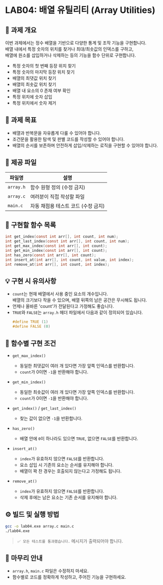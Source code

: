 # LAB04: 배열 유틸리티 (Array Utilities)

## 🧾 과제 개요

이번 과제에서는 정수 배열을 기반으로 다양한 통계 및 조작 기능을 구현합니다.  
배열 내에서 특정 숫자의 위치를 찾거나 최대/최솟값의 인덱스를 구하고,  
배열에 원소를 삽입하거나 삭제하는 등의 기능을 함수 단위로 구현합니다.

- 특정 숫자의 첫 번째 등장 위치 찾기
- 특정 숫자의 마지막 등장 위치 찾기
- 배열의 최댓값 위치 찾기
- 배열의 최솟값 위치 찾기
- 배열 내 요소의 0 존재 여부 확인
- 특정 위치에 숫자 삽입
- 특정 위치에서 숫자 제거

## 🎯 과제 목표

- 배열과 반복문을 자유롭게 다룰 수 있어야 합니다.
- 조건문을 활용한 탐색 및 판별 코드를 작성할 수 있어야 합니다.
- 배열의 순서를 보존하며 안전하게 삽입/삭제하는 로직을 구현할 수 있어야 합니다.

## 📁 제공 파일

| 파일명     | 설명                                         |
|------------|----------------------------------------------|
| `array.h`  | 함수 원형 정의 (수정 금지)                   |
| `array.c`  | 여러분이 직접 작성할 파일                    |
| `main.c`   | 자동 채점용 테스트 코드 (수정 금지)         |

## 🧩 구현할 함수 목록

```c
int get_index(const int arr[], int count, int num);
int get_last_index(const int arr[], int count, int num);
int get_max_index(const int arr[], int count);
int get_min_index(const int arr[], int count);
int has_zero(const int arr[], int count);
int insert_at(int arr[], int count, int value, int index);
int remove_at(int arr[], int count, int index);
```

## 💡 구현 시 유의사항

- `count`는 현재 배열에서 사용 중인 요소의 개수입니다.  
  배열의 크기보다 작을 수 있으며, 배열 뒤쪽의 남은 공간은 무시해도 됩니다.
- 언제나 올바른 'count'가 전달된다고 가정해도 좋습니다.
- `TRUE`와 `FALSE`는 `array.h` 헤더 파일에서 다음과 같이 정의되어 있습니다.
    ```c
    #define TRUE (1)
    #define FALSE (0)
    ```

## 📌 함수별 구현 조건

- `get_max_index()`  
  - 동일한 최댓값이 여러 개 있다면 가장 앞쪽 인덱스를 반환합니다.  
  - `count`가 0이면 `-1`을 반환해야 합니다.

- `get_min_index()`  
  - 동일한 최솟값이 여러 개 있다면 가장 앞쪽 인덱스를 반환합니다.  
  - `count`가 0이면 `-1`을 반환해야 합니다.

- `get_index()` / `get_last_index()`  
  - 찾는 값이 없으면 `-1`을 반환합니다.

- `has_zero()`  
  - 배열 안에 `0`이 하나라도 있으면 `TRUE`, 없으면 `FALSE`를 반환합니다.

- `insert_at()`  
  - `index`가 유효하지 않으면 `FALSE`를 반환합니다.  
  - 요소 삽입 시 기존의 요소는 순서를 유지해야 합니다.  
  - 배열이 꽉 찬 경우는 호출되지 않는다고 가정해도 됩니다.

- `remove_at()`  
  - `index`가 유효하지 않으면 `FALSE`를 반환합니다.  
  - 삭제 후에는 남은 요소는 기존 순서를 유지해야 합니다.


## ⚙️ 빌드 및 실행 방법

```bash
gcc -o lab04.exe array.c main.c
./lab04.exe
```

> `✅ 모든 테스트를 통과했습니다.` 메시지가 출력되어야 합니다.

## 🧭 마무리 안내

- `array.h`, `main.c` 파일은 수정하지 마세요.
- 함수별로 코드를 정확하게 작성하고, 주어진 기능을 구현하세요.